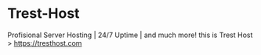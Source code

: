 # Trest-Host
Profisional Server Hosting | 24/7 Uptime | and much more! this is Trest Host > https://tresthost.com
